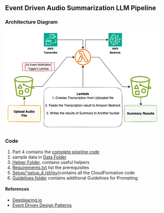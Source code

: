 ## Event Driven Audio Summarization LLM Pipeline


### Architecture Diagram
![image architecture](https://github.com/ashm8206/Event-Driven-Audio-Summarization-with-LLM/blob/main/Event_driven_Audio_Summarization_llm_pipeline.drawio.png)

### Code
1. Part 4 contains the [complete pipeline code](https://github.com/ashm8206/Event-Driven-Audio-Summarization-with-LLM/blob/main/Part_4_Event-driven_generation.ipynb)
2. sample data in [Data Folder](https://github.com/ashm8206/Event-Driven-Audio-Summarization-with-LLM/tree/main/data)
3. [Helper Folder](https://github.com/ashm8206/Event-Driven-Audio-Summarization-with-LLM/tree/main/helpers), contains useful helpers
4. [Requirements.txt](https://github.com/ashm8206/Event-Driven-Audio-Summarization-with-LLM/blob/main/requirements.txt) list the prerequisites
5. [Setup/^setup_4.(sh|py)](https://github.com/ashm8206/Event-Driven-Audio-Summarization-with-LLM/tree/main/Setup)contains all the CloudFormation code
6. [Guidelines folder](https://github.com/ashm8206/Event-Driven-Audio-Summarization-with-LLM/tree/main/guidelines) contains additional Guidelines for Prompting



#### References
* [Deeplearing.io](https://www.deeplearning.ai/short-courses/serverless-llm-apps-amazon-bedrock/)
* [Event Driven Design Patterns](https://aws.amazon.com/blogs/architecture/get-started-with-amazon-s3-event-driven-design-patterns/) 
